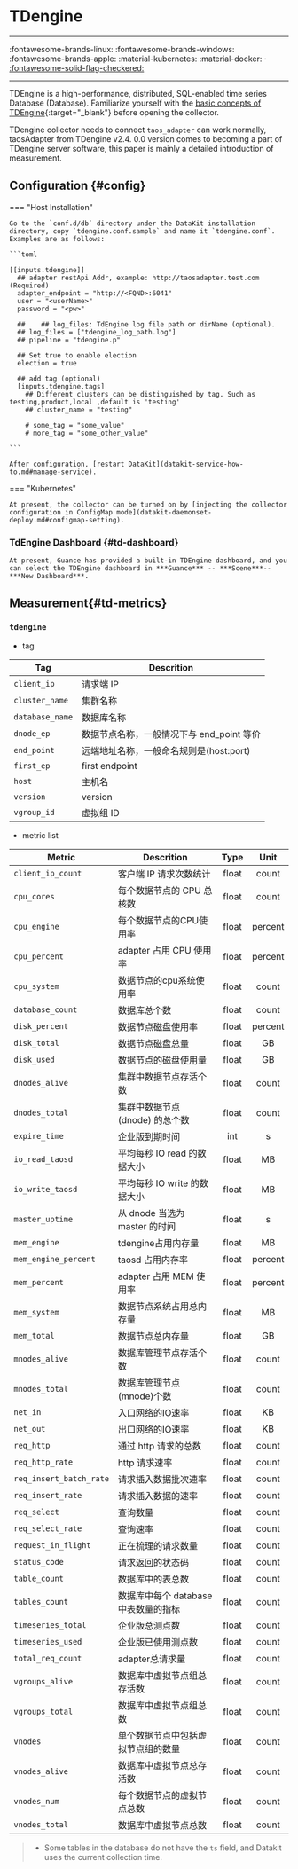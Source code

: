 
# TDengine
---

:fontawesome-brands-linux: :fontawesome-brands-windows: :fontawesome-brands-apple: :material-kubernetes: :material-docker:  · [:fontawesome-solid-flag-checkered:](index.md#legends "支持选举")

---

TDEngine is a high-performance, distributed, SQL-enabled time series Database (Database). Familiarize yourself with the [basic concepts of TDEngine](https://docs.taosdata.com/concept/){:target="_blank"} before opening the collector.

TDengine collector needs to connect `taos_adapter` can work normally, taosAdapter from TDengine v2.4. 0.0 version comes to becoming a part of TDengine server software, this paper is mainly a detailed introduction of measurement.

## Configuration  {#config}

=== "Host Installation"


    Go to the `conf.d/db` directory under the DataKit installation directory, copy `tdengine.conf.sample` and name it `tdengine.conf`. Examples are as follows:
    
    ```toml
        
    [[inputs.tdengine]]
      ## adapter restApi Addr, example: http://taosadapter.test.com  (Required)
      adapter_endpoint = "http://<FQND>:6041"
      user = "<userName>"
      password = "<pw>"
    
      ##    ## log_files: TdEngine log file path or dirName (optional).
      ## log_files = ["tdengine_log_path.log"]
      ## pipeline = "tdengine.p"
    
      ## Set true to enable election
      election = true
    	
      ## add tag (optional)
      [inputs.tdengine.tags]
    	## Different clusters can be distinguished by tag. Such as testing,product,local ,default is 'testing'
    	## cluster_name = "testing"
    
        # some_tag = "some_value"
        # more_tag = "some_other_value"
    
    ```
    
    After configuration, [restart DataKit](datakit-service-how-to.md#manage-service).


=== "Kubernetes"

    At present, the collector can be turned on by [injecting the collector configuration in ConfigMap mode](datakit-daemonset-deploy.md#configmap-setting).


### TdEngine Dashboard {#td-dashboard}

    At present, Guance has provided a built-in TDEngine dashboard, and you can select the TDEngine dashboard in ***Guance*** -- ***Scene***--***New Dashboard***.


## Measurement{#td-metrics}



### `tdengine`



- tag


| Tag | Descrition |
|  ----  | --------|
|`client_ip`|请求端 IP|
|`cluster_name`|集群名称|
|`database_name`|数据库名称|
|`dnode_ep`|数据节点名称，一般情况下与 end_point 等价|
|`end_point`|远端地址名称，一般命名规则是(host:port)|
|`first_ep`|first endpoint|
|`host`|主机名|
|`version`|version|
|`vgroup_id`|虚拟组 ID|

- metric list


| Metric | Descrition | Type | Unit |
| ---- |---- | :---:    | :----: |
|`client_ip_count`|客户端 IP 请求次数统计|float|count|
|`cpu_cores`|每个数据节点的 CPU 总核数|float|count|
|`cpu_engine`|每个数据节点的CPU使用率|float|percent|
|`cpu_percent`|adapter 占用 CPU 使用率|float|percent|
|`cpu_system`|数据节点的cpu系统使用率|float|count|
|`database_count`|数据库总个数|float|count|
|`disk_percent`|数据节点磁盘使用率|float|percent|
|`disk_total`|数据节点磁盘总量|float|GB|
|`disk_used`|数据节点的磁盘使用量|float|GB|
|`dnodes_alive`|集群中数据节点存活个数|float|count|
|`dnodes_total`|集群中数据节点(dnode) 的总个数|float|count|
|`expire_time`|企业版到期时间|int|s|
|`io_read_taosd`|平均每秒 IO read 的数据大小|float|MB|
|`io_write_taosd`|平均每秒 IO write 的数据大小|float|MB|
|`master_uptime`|从 dnode 当选为 master 的时间|float|s|
|`mem_engine`|tdengine占用内存量|float|MB|
|`mem_engine_percent`|taosd 占用内存率|float|percent|
|`mem_percent`|adapter 占用 MEM 使用率|float|percent|
|`mem_system`|数据节点系统占用总内存量|float|MB|
|`mem_total`|数据节点总内存量|float|GB|
|`mnodes_alive`|数据库管理节点存活个数|float|count|
|`mnodes_total`|数据库管理节点(mnode)个数|float|count|
|`net_in`|入口网络的IO速率|float|KB|
|`net_out`|出口网络的IO速率|float|KB|
|`req_http`|通过 http 请求的总数|float|count|
|`req_http_rate`|http 请求速率|float|count|
|`req_insert_batch_rate`|请求插入数据批次速率|float|count|
|`req_insert_rate`|请求插入数据的速率|float|count|
|`req_select`|查询数量|float|count|
|`req_select_rate`|查询速率|float|count|
|`request_in_flight`|正在梳理的请求数量|float|count|
|`status_code`|请求返回的状态码|float|count|
|`table_count`|数据库中的表总数|float|count|
|`tables_count`|数据库中每个 database 中表数量的指标|float|count|
|`timeseries_total`|企业版总测点数|float|count|
|`timeseries_used`|企业版已使用测点数|float|count|
|`total_req_count`|adapter总请求量|float|count|
|`vgroups_alive`|数据库中虚拟节点组总存活数|float|count|
|`vgroups_total`|数据库中虚拟节点组总数|float|count|
|`vnodes`|单个数据节点中包括虚拟节点组的数量|float|count|
|`vnodes_alive`|数据库中虚拟节点总存活数|float|count|
|`vnodes_num`|每个数据节点的虚拟节点总数|float|count|
|`vnodes_total`|数据库中虚拟节点总数|float|count|



> - Some tables in the database do not have the `ts` field, and Datakit uses the current collection time.
